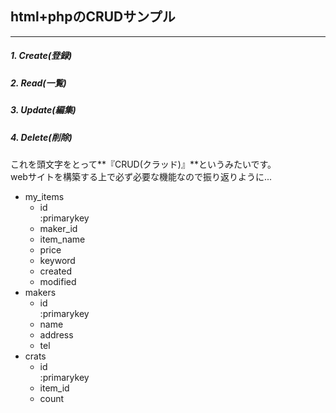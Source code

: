 ## html+phpのCRUDサンプル
---

##### 1. Create(登録)
##### 2. Read(一覧)
##### 3. Update(編集)
##### 4. Delete(削除)  

これを頭文字をとって**『CRUD(クラッド)』**というみたいです。  
webサイトを構築する上で必ず必要な機能なので振り返りように...  
- my_items  
  - id  
  :primarykey
  - maker_id
  - item_name
  - price
  - keyword
  - created
  - modified  
- makers
  - id  
  :primarykey
  - name
  - address
  - tel
- crats
  - id  
  :primarykey
  - item_id
  - count
